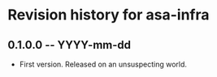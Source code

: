# Revision history for asa-infra

## 0.1.0.0 -- YYYY-mm-dd

* First version. Released on an unsuspecting world.
